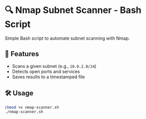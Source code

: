 # 🔍 Nmap Subnet Scanner - Bash Script

Simple Bash script to automate subnet scanning with Nmap.

## 🚀 Features
- Scans a given subnet (e.g., `10.0.2.0/24`)
- Detects open ports and services
- Saves results to a timestamped file

## 🛠 Usage

```bash
chmod +x nmap-scanner.sh
./nmap-scanner.sh

